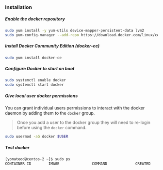### Installation

##### Enable the docker repository

```bash
sudo yum install -y yum-utils device-mapper-persistent-data lvm2
sudo yum-config-manager --add-repo https://download.docker.com/linux/centos/docker-ce.repo
``` 

##### Install Docker Community Edition (docker-ce)

```bash
sudo yum install docker-ce
```

##### Configure Docker to start on boot
```bash
sudo systemctl enable docker
sudo systemctl start docker
```
##### Give local user docker permissions
You can grant individual users permissions to interact with the docker daemon by adding them to the `docker` group.

> Once you add a user to the docker group they will need to re-login before using the `docker` command.

```bash
sudo usermod -aG docker $USER
```

##### Test docker
```bash
[yomateod@centos-2 ~]$ sudo ps
CONTAINER ID        IMAGE               COMMAND             CREATED             STATUS              PORTS               NAMES
```
